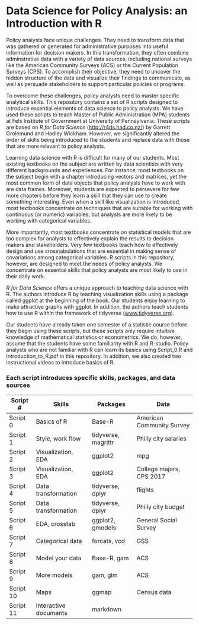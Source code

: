 # Data Science for Policy Analysis: an Introduction with R
Policy analysts face unique challenges. They need to transform data that was gathered or generated for administrative purposes into useful information for decision makers. In this transformation, they often combine adminstrative data with a variety of data sources, including national surveys like the American Community Surveys (ACS) or the Current Population Surveys (CPS). To accomplish their objective, they need to uncover the hidden structure of the data and visualize their findings to communicate, as well as persuade stakeholders to support particular policies or programs. 

To overcome these challenges, policy analysts need to master specific analytical skills. This repository contains a set of R scripts designed to introduce essential elements of data science to policy analysts. We have used these scripts to teach Master of Public Administration (MPA) students at Fels Institute of Government at University of Pennsylvania. These scripts are based on *R for Data Science* (http://r4ds.had.co.nz/) by Garrett Grolemund and Hadley Wickham. However, we significantly altered the order of skills being introduced to the students and replace data with those that are more relevant to policy analysts.

Learning data science with R is difficult for many of our students. Most existing textbooks on the subject are written by data scientists with very different backgrounds and experiences. For instance, most textbooks on the subject begin with a chapter introducing vectors and matrices, yet the most common form of data objects that policy analysts have to work with are data frames. Moreover, students are expected to persevere for few more chapters before they learn a skill that they can use to create something interesting. Even when a skill like visualization is introduced, most textbooks concentrate on techniques that are suitable for working with continuous (or numeric) variables, but analysts are more likely to be working with categorical variables. 

More importantly, most textbooks concentrate on statistical models that are too complex for analysts to effectively explain the results to decision makers and stakeholders. Very few textbooks teach how to effectively design and use crosstabulations that are essential in making sense of covariations among categorical variables. R scripts in this repository, however, are designed to meet the needs of policy analysts. We concentrate on essential skills that policy analysts are most likely to use in their daily work. 

*R for Data Science* offers a unique approach to teaching data science with R. The authors introduce R by teaching visualization skills using a package called ggplot at the beginning of the book. Our students enjoy learning to make attractive graphs with ggplot. In addition, the authors teach students how to use R within the framework of tidyverse (www.tidyverse.org). 

Our students have already taken one semester of a statistic course before they begin using these scripts, but these scripts only require intuitive knowledge of mathematical statistics or econometrics. We do, however, assume that the students have some familiarity with R and R-studio. Policy analysts who are not familiar with R can learn its basics using Script_0.R and Introduction_to_R.pdf in this repository. In addition, we also created two instructional videos to introduce basics of R. 

### Each script introduces specific skills, packages, and data sources

Script # | Skills | Packages | Data |
 ------ | ------ | -------- | -------|
Script 0 | Basics of R | Base-R | American Community Survey |
Script 1 | Style, work flow | tidyverse, magrittr | Philly city salaries |  
Script 2 | Visualization, EDA | ggplot2 | mpg |
Script 3 | Visualization, EDA | ggplot2 | College majors, CPS 2017 |
Script 4 | Data transformation | tidyverse, dplyr | flights | 
Script 5 | Data transformation | tidyverse, dplyr | Philly city budget |
Script 6 | EDA, crosstab | ggplot2, gmodels | General Social Survey |
Script 7 | Categorical data | forcats, vcd | GSS |
Script 8 | Model your data | Base-R, gam | ACS |
Script 9 | More models | gam, glm | ACS |
Script 10| Maps | ggmap | Census data |
Script 11| Interactive documents | markdown | 



